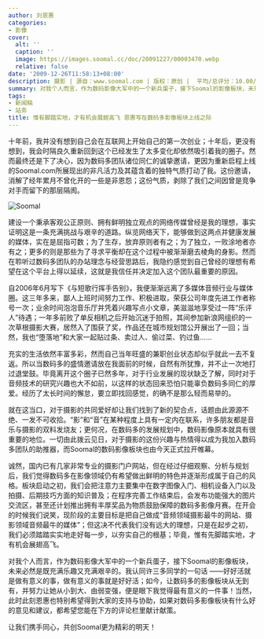 ```yaml
---
author: 刘恩惠
categories:
- 影像
cover:
  alt: ''
  caption: ''
  image: https://images.soomal.cc/doc/20091227/00003470.webp
  relative: false
date: '2009-12-26T11:58:13+08:00'
description: 摄影 | 源自：www.soomal.com | 版权：原创 |  平均/总评分：10.00/70
summary: 对我个人而言，作为数码影像大军中的一个新兵蛋子，接下Soomal的影像板块，未来必然是既充满乐趣又充满艰辛的。我认同许三多同学的一句话――好好活就是做有意义的事，做有意义的事就是好好活；如今，让数码多的影像板块从无到有，并努力让她从小到大、由弱变强，便是眼下我觉得最有意义的一件事！当然，此时此刻恩惠也特别希望得到大家的支持与协助，如果对数码多影像板块有什么好的意见和建议，都希望您能在下方的评论栏里献计献策
tags:
- 新闻稿
- 站务
title: 惟有脚踏实地，才有机会展翅高飞 恩惠写在数码多影像板块上线之际
---
```


十年前，我并没有想到自己会在互联网上开始自己的第一次创业；十年后，更没有想到，我会时隔良久重新回到这个已经发生了太多变化却依然吸引着我的圈子。然而最终还是下了决心，因为数码多团队诸位同仁的诚挚邀请，更因为重新启程上线的Soomal.com所展现出的非凡活力及其蕴含着的独特气质打动了我。这份邀请，消解了经年累月不曾化开的一些是非恩怨；这份气质，剥除了我们之间因曾是竞争对手而留下的那层隔阂。



![Soomal](https://images.soomal.cc/doc/20090418/00001564.webp)



建设一个秉承客观公正原则、拥有鲜明独立观点的网络传媒曾经是我的理想，事实证明这是一条充满挑战与艰辛的道路。纵览网络天下，能够做到这两点并健康发展的媒体，实在是屈指可数；为了生存，放弃原则者有之；为了独立，一败涂地者亦有之；更多的则是那些为了寻求平衡却在这个过程中被渐渐磨去棱角的身影。然而在聆听过数码多团队的办站理念与经营思路后，我隐约感觉到自己曾经的理想有希望在这个平台上得以延续，这就是我信任并决定加入这个团队最重要的原因。



自2006年6月写下《与短歌行挥手告别》，我便渐渐远离了多媒体音频行业与媒体圈。这三年多来，鄙人上班时间努力工作、积极进取，荣获公司年度先进工作者称号一次；业余时间泡泡音乐厅并凭着兴趣写点小文章，美滋滋地享受过一阵“乐评人”待遇；一年多前败了单反相机之后开始沉迷于拍照，其间参加新浪网组织的一次草根摄影大赛，居然入了围获了奖，作品还在城市规划馆公开展出了一回；当然，我也“堕落地”和大家一起贴过条、卖过人、偷过菜、钓过鱼……



充实的生活依然丰富多彩，然而自己当年旺盛的兼职创业状态却似乎就此一去不复返。所以当数码多的盛情邀请放在我面前的时候，自然有所犹豫，并不止一次地打过退堂鼓。毕竟离开这个圈子已然多年，对于行业发展的现状缺乏了解，同时对于音频技术的研究兴趣也大不如前，以这样的状态回来恐怕只能辜负数码多同仁的厚爱。经历了太长时间的懈怠，要立即找回感觉，的确不是那么轻而易举的。



就在这当口，对于摄影的共同爱好却让我们找到了新的契合点，话题由此源源不绝、一发不可收拾。“影”和“音”在某种程度上具有一定内在联系，许多朋友都是音乐与摄影的双料发烧友；更何况，在数码多的发展规划中，数码影像原本就具有很重要的地位。一切由此拨云见日，对于摄影的这份兴趣与热情得以成为我加入数码多团队的助推器，而Soomal的数码影像板块也由今天正式拉开帷幕。



诚然，国内已有几家非常专业的摄影门户网站，但在经过仔细观察、分析与规划后，我们觉得数码多在影像领域仍有希望做出鲜明的特色并逐渐形成属于自己的风格。板块启动之初，我们会把注意力主要集中在数字图像入门、相机设备入门以及拍摄、后期技巧方面的知识普及；在程序完善工作结束后，会发布功能强大的图片交流区，甚至还计划推出拥有丰厚奖品为物质鼓励保障的数码多影像月赛。在开会的时候我们说笑，现阶段的主要目标是把自己做成“音频领域摄影最牛的网站、摄影领域音频最牛的媒体”；但这决不代表我们没有远大的理想，只是在起步之初，我们必须踏踏实实地走好每一步，以夯实自己的根基；毕竟，惟有先脚踏实地，才有机会展翅高飞。



对我个人而言，作为数码影像大军中的一个新兵蛋子，接下Soomal的影像板块，未来必然是既充满乐趣又充满艰辛的。我认同许三多同学的一句话
――好好活就是做有意义的事，做有意义的事就是好好活；如今，让数码多的影像板块从无到有，并努力让她从小到大、由弱变强，便是眼下我觉得最有意义的一件事！当然，此时此刻恩惠也特别希望得到大家的支持与协助，如果对数码多影像板块有什么好的意见和建议，都希望您能在下方的评论栏里献计献策。



让我们携手同心，共创Soomal更为精彩的明天！